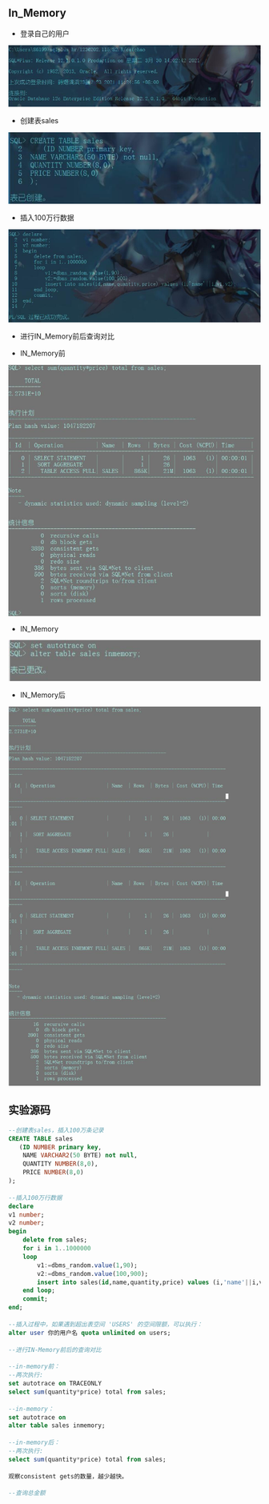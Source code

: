 ## In_Memory

- 登录自己的用户

![](https://github.com/loveyyq/oracle/blob/master/IN-Memory/img/%E7%99%BB%E5%BD%95%E8%87%AA%E5%B7%B1%E7%9A%84%E7%94%A8%E6%88%B7.jpg)

- 创建表sales

![](https://github.com/loveyyq/oracle/blob/master/IN-Memory/img/%E5%88%9B%E5%BB%BAsales%E8%A1%A8.jpg)

- 插入100万行数据

![](https://github.com/loveyyq/oracle/blob/master/IN-Memory/img/%E6%8F%92%E5%85%A5100%E4%B8%87%E6%9D%A1%E6%95%B0%E6%8D%AE.jpg)

- 进行IN_Memory前后查询对比

- IN_Memory前

![](https://github.com/loveyyq/oracle/blob/master/IN-Memory/img/in-memory%E5%89%8D.jpg)

- IN_Memory

![](https://github.com/loveyyq/oracle/blob/master/IN-Memory/img/in-memory.jpg)

- IN_Memory后

![](https://github.com/loveyyq/oracle/blob/master/IN-Memory/img/in-memory%E5%90%8E.jpg)



## 实验源码

```sql
--创建表sales，插入100万条记录
CREATE TABLE sales
   (ID NUMBER primary key, 
	NAME VARCHAR2(50 BYTE) not null, 
	QUANTITY NUMBER(8,0), 
	PRICE NUMBER(8,0)
);

--插入100万行数据
declare 
v1 number;
v2 number;
begin
    delete from sales;
    for i in 1..1000000
    loop
        v1:=dbms_random.value(1,90);
        v2:=dbms_random.value(100,900);
        insert into sales(id,name,quantity,price) values (i,'name'||i,v1,v2);
    end loop;
    commit;
end;

--插入过程中，如果遇到超出表空间 'USERS' 的空间限额，可以执行：
alter user 你的用户名 quota unlimited on users;

--进行IN-Memory前后的查询对比

--in-memory前：
--两次执行:
set autotrace on TRACEONLY 
select sum(quantity*price) total from sales;

--in-memory：
set autotrace on
alter table sales inmemory;

--in-memory后：
--两次执行:
select sum(quantity*price) total from sales;

观察consistent gets的数量，越少越快。

--查询总金额
```

